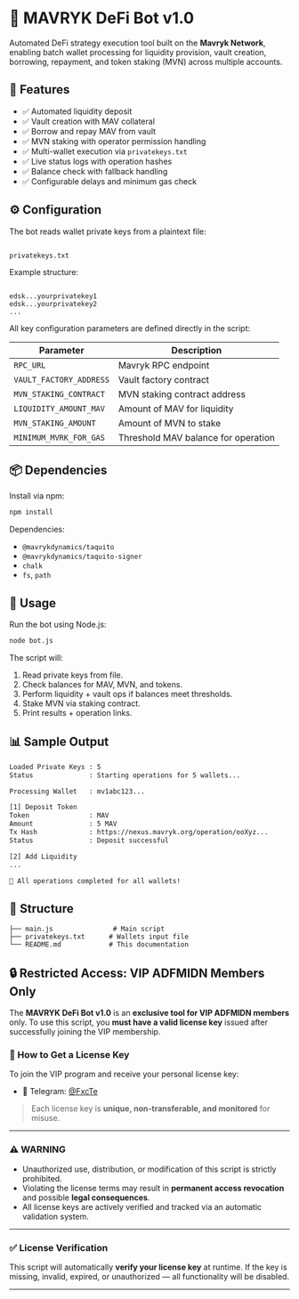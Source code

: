 # 🧠 MAVRYK DeFi Bot v1.0

Automated DeFi strategy execution tool built on the **Mavryk Network**, enabling batch wallet processing for liquidity provision, vault creation, borrowing, repayment, and token staking (MVN) across multiple accounts.

## 🚀 Features

- ✅ Automated liquidity deposit
- ✅ Vault creation with MAV collateral
- ✅ Borrow and repay MAV from vault
- ✅ MVN staking with operator permission handling
- ✅ Multi-wallet execution via `privatekeys.txt`
- ✅ Live status logs with operation hashes
- ✅ Balance check with fallback handling
- ✅ Configurable delays and minimum gas check

## ⚙️ Configuration

The bot reads wallet private keys from a plaintext file:

```

privatekeys.txt

```

Example structure:
```

edsk...yourprivatekey1
edsk...yourprivatekey2
...

````

All key configuration parameters are defined directly in the script:

| Parameter                  | Description                           |
|---------------------------|---------------------------------------|
| `RPC_URL`                 | Mavryk RPC endpoint                   |
| `VAULT_FACTORY_ADDRESS`   | Vault factory contract                |
| `MVN_STAKING_CONTRACT`    | MVN staking contract address          |
| `LIQUIDITY_AMOUNT_MAV`    | Amount of MAV for liquidity           |
| `MVN_STAKING_AMOUNT`      | Amount of MVN to stake                |
| `MINIMUM_MVRK_FOR_GAS`    | Threshold MAV balance for operation   |

## 📦 Dependencies

Install via npm:

```bash
npm install
````

Dependencies:

* `@mavrykdynamics/taquito`
* `@mavrykdynamics/taquito-signer`
* `chalk`
* `fs`, `path`

## 🧪 Usage

Run the bot using Node.js:

```bash
node bot.js
```

The script will:

1. Read private keys from file.
2. Check balances for MAV, MVN, and tokens.
3. Perform liquidity + vault ops if balances meet thresholds.
4. Stake MVN via staking contract.
5. Print results + operation links.

## 📊 Sample Output

```bash
Loaded Private Keys : 5
Status              : Starting operations for 5 wallets...

Processing Wallet   : mv1abc123...

[1] Deposit Token
Token               : MAV
Amount              : 5 MAV
Tx Hash             : https://nexus.mavryk.org/operation/ooXyz...
Status              : Deposit successful

[2] Add Liquidity
...

🎉 All operations completed for all wallets!
```

## 📁 Structure

```
├── main.js               # Main script
├── privatekeys.txt      # Wallets input file
└── README.md            # This documentation
```
## 🔒 Restricted Access: VIP ADFMIDN Members Only

The **MAVRYK DeFi Bot v1.0** is an **exclusive tool for VIP ADFMIDN members** only.
To use this script, you **must have a valid license key** issued after successfully joining the VIP membership.

### 🎫 How to Get a License Key

To join the VIP program and receive your personal license key:

* 💬 Telegram: [@FxcTe](https://t.me/FxcTe)

> Each license key is **unique, non-transferable, and monitored** for misuse.

---

### ⚠️ WARNING

* Unauthorized use, distribution, or modification of this script is strictly prohibited.
* Violating the license terms may result in **permanent access revocation** and possible **legal consequences**.
* All license keys are actively verified and tracked via an automatic validation system.

---

### ✅ License Verification

This script will automatically **verify your license key** at runtime.
If the key is missing, invalid, expired, or unauthorized — all functionality will be disabled.

---



